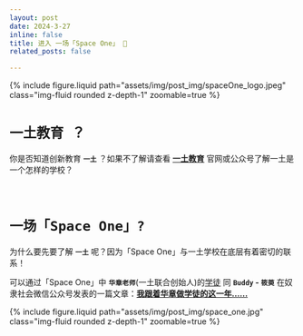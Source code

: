 ```yaml
---
layout: post
date: 2024-3-27
inline: false
title: 进入 一场「Space One」 🥳
related_posts: false

---
```




<div class="row mt-3">
  	<div class="col-sm mt-3 mt-md-0">
        {% include figure.liquid path="assets/img/post_img/spaceOne_logo.jpeg" class="img-fluid rounded z-depth-1" zoomable=true %}
    </div>
</div>

# `一土教育 ？`

 你是否知道创新教育 **`一土`** ？如果不了解请查看 **[一土教育](https://www.etuschool.org/)** 官网或公众号了解一土是一个怎样的学校？

<br>

# `一场「Space One」?`

为什么要先要了解 **`一土`** 呢？因为「Space One」与一土学校在底层有着密切的联系！

可以通过「Space One」中 **`华章老师`**(一土联合创始人)的<u>学徒</u> 同 **`Buddy` - `筱萸`** 在奴隶社会微信公众号发表的一篇文章：**[我跟着华章做学徒的这一年……](https://mp.weixin.qq.com/s/m6Fyru3JyCLIG7ueg34U8Q)**



<div class="row mt-3">
  	<div class="col-sm mt-3 mt-md-0">
        {% include figure.liquid path="assets/img/post_img/space_one.jpg" class="img-fluid rounded z-depth-1" zoomable=true %}
    </div>
</div>
